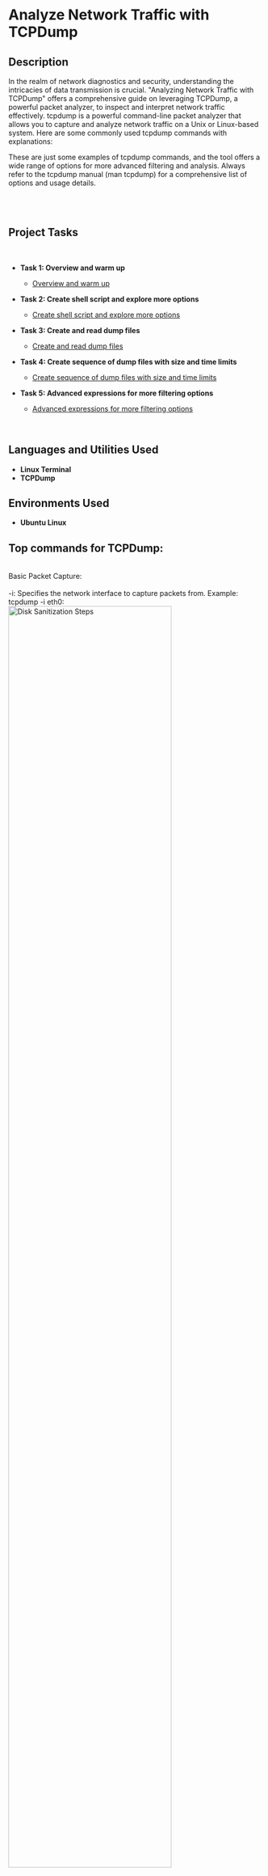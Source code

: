 <h1>Analyze Network Traffic with TCPDump</h1>

<h2>Description</h2>
In the realm of network diagnostics and security, understanding the intricacies of data transmission is crucial. "Analyzing Network Traffic with TCPDump" offers a comprehensive guide on leveraging TCPDump, a powerful packet analyzer, to inspect and interpret network traffic effectively.
tcpdump is a powerful command-line packet analyzer that allows you to capture and analyze network traffic on a Unix or Linux-based system. Here are some commonly used tcpdump commands with explanations:

These are just some examples of tcpdump commands, and the tool offers a wide range of options for more advanced filtering and analysis. Always refer to the tcpdump manual (man tcpdump) for a comprehensive list of options and usage details.

<br />
<br />
<h2>Project Tasks</h2>
<br />

- <b>Task 1: Overview and warm up</b>
  - [Overview and warm up](https://github.com/RD-NavarreteV/Task1/blob/main/Warm%20Up.md)
 
- <b>Task 2: Create shell script and explore more options</b>
  - [Create shell script and explore more options](https://github.com/RD-NavarreteV/Task2/blob/main/Create%20Shell%20Script%20.md)
 
- <b>Task 3: Create and read dump files</b>
  - [Create and read dump files](https://github.com/RD-NavarreteV/TCPDumpTask3/blob/main/Save%20Captured%20Packets.md)
 
- <b>Task 4: Create sequence of dump files with size and time limits</b>
  - [Create sequence of dump files with size and time limits](https://github.com/RD-NavarreteV/Analyze-Network-Traffic-with-TCPDump/blob/main/README.md)
 
- <b>Task 5: Advanced expressions for more filtering options</b>
  - [Advanced expressions for more filtering options](https://github.com/RD-NavarreteV/Analyze-Network-Traffic-with-TCPDump/blob/main/README.md)
 
<br />

<h2>Languages and Utilities Used</h2>

- <b>Linux Terminal</b> 
- <b>TCPDump</b>

<h2>Environments Used </h2>

- <b>Ubuntu Linux</b>

<h2>Top commands for TCPDump:</h2>

<br />
Basic Packet Capture:<br /><br />
-i: Specifies the network interface to capture packets from.
Example: tcpdump -i eth0: <br/>
<img src="https://i.imgur.com/rBG1Nqq.png" height="80%" width="80%" alt="Disk Sanitization Steps"/>
<br />
<br />
Capture Packets with Specific Port:<br /><br />
Capture packets on a specific port.<br />
Example: tcpdump -i eth0 port 80 
<img src="https://i.imgur.com/UFfT5Is.png" height="80%" width="80%" alt="Disk Sanitization Steps"/>
<br />
<br />
Display Packet Details in ASCII:<br /><br />
-A: Display packet details in ASCII.<br />
Example: tcpdump -A -i eth0
<img src="https://i.imgur.com/sanKEVS.png" height="80%" width="80%" alt="Disk Sanitization Steps"/>
<br />
<br />
Capture and Save to a File:<br /><br />
-w: Write the raw packets to a file for later analysis.<br />
Example: tcpdump -i eth0 -w output.pcap
<img src="https://i.imgur.com/BeFRfEM.png" height="80%" width="80%" alt="Disk Sanitization Steps"/>
<br />
<br />
Display Packet Timestamps:<br /><br />
-tttt: Display timestamps for each packet.<br />
Example: tcpdump -tttt -i eth0
<img src="https://i.imgur.com/BzivB1k.png" height="80%" width="80%" alt="Disk Sanitization Steps"/>
<br />
<br />
Filter by IP Address:<br /><br />
Capture packets involving a specific IP address.<br />
Example: tcpdump -i eth0 host 192.168.1.1
<img src="https://i.imgur.com/WEo6OEv.png" height="80%" width="80%" alt="Disk Sanitization Steps"/>
<br />
<br />
Filter by Source or Destination IP:<br /><br />
Capture packets with a specific source or destination IP address.<br />
Example: tcpdump -i eth0 src 192.168.1.2
<img src="https://i.imgur.com/G70XcSO.png" height="80%" width="80%" alt="Disk Sanitization Steps"/>
<br />
<br />
Capture ICMP (Ping) Packets:<br /><br />
Capture ICMP packets.<br />
Example: tcpdump -i eth0 icmp
<img src="https://i.imgur.com/jMW659Q.png" height="80%" width="80%" alt="Disk Sanitization Steps"/>
<br />
<br />
Capture Only N Packets:<br /><br />
-c: Capture only a specified number of packets.<br />
Example: tcpdump -i eth0 -c 10
<img src="https://i.imgur.com/BqaPTZ2.png" height="80%" width="80%" alt="Disk Sanitization Steps"/>
<br />
<br />
Display Captured Packets in Real Time:<br /><br />
-n: Don't resolve hostnames.<br />
-l: Line-buffered output (useful for real-time display).<br />
Example: tcpdump -i eth0 -n -l
<img src="https://i.imgur.com/NKM9HhU.png" height="80%" width="80%" alt="Disk Sanitization Steps"/>
<br />
<br />
Capture Specific Protocol:<br /><br />
Capture packets of a specific protocol (e.g., tcp, udp, arp).<br />
Example: tcpdump -i eth0 tcp
<img src="https://i.imgur.com/HWNjnQB.png" height="80%" width="80%" alt="Disk Sanitization Steps"/>
<br />
<br />
<br />
</p>

<!--
 ```diff
- text in red
+ text in green
! text in orange
# text in gray
@@ text in purple (and bold)@@
```
--!>
